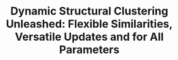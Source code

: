 ---
title: "Dynamic Structural Clustering Unleashed: Flexible Similarities, Versatile Updates and for All Parameters"
authors:
- Zhuowei Zhao
- Junhao Gan
- Boyu Ruan
- admin
- Jianzhong Qi
- Sibo Wang

publication_types: ["1"]
publication: In *ACM KDD 2025*
publication_short: In *KDD 2025*
publishDate: "2025-05-15"

abstract: 

#tags:
#- Source Themes
featured: true

links:
---